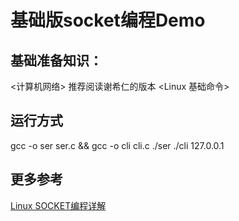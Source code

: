 # 基础版socket编程Demo

## 基础准备知识：
<计算机网络> 推荐阅读谢希仁的版本
<Linux 基础命令>
<gcc>

## 运行方式
gcc -o ser ser.c && gcc -o cli cli.c
./ser
./cli 127.0.0.1

## 更多参考
[Linux SOCKET编程详解](https://www.jianshu.com/p/ca0bbd8700ce)
